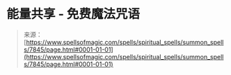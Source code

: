 <!--yml

category: 未分类

date: 2024-06-12 18:42:59

-->

# 能量共享 - 免费魔法咒语

> 来源：[https://www.spellsofmagic.com/spells/spiritual_spells/summon_spells/7845/page.html#0001-01-01](https://www.spellsofmagic.com/spells/spiritual_spells/summon_spells/7845/page.html#0001-01-01)
